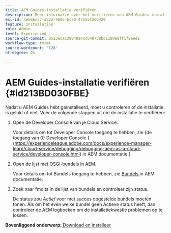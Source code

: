 ```yaml
---
title: AEM Guides-installatie verifiëren
description: Meer informatie over het verifiëren van AEM Guides-installatie
exl-id: 4e566c57-a522-4605-bc70-47155f20b429
feature: Installation
role: Admin
level: Experienced
source-git-commit: 0513ecac38840a4cc649758bd1180edff1f8aed1
workflow-type: tm+mt
source-wordcount: '128'
ht-degree: 0%

---
```


# AEM Guides-installatie verifiëren {#id213BD030FBE}

Nadat u AEM Guides hebt geïnstalleerd, moet u controleren of de installatie is gelukt of niet. Voer de volgende stappen uit om de installatie te verifiëren:

1. Open de Developer Console van je Cloud Service.

   Voor details om tot Developer Console toegang te hebben, zie {de toegang van 0} Developer Console ](https://experienceleague.adobe.com/docs/experience-manager-learn/cloud-service/debugging/debugging-aem-as-a-cloud-service/developer-console.html) in AEM documentatie.[

1. Open de lijst met OSGi-bundels in AEM.

   Voor details om tot Bundels toegang te hebben, zie [ Bundels ](https://experienceleague.adobe.com/docs/experience-manager-learn/cloud-service/debugging/debugging-aem-as-a-cloud-service/developer-console.html?lang=en#bundles) in AEM documentatie.

1. Zoek naar fmdita in de lijst van bundels en controleer zijn status.

   De status zou *Actief* voor met succes opgestelde bundels moeten tonen. Als om het even welke bundel geen Actieve status heeft, dan controleer de AEM logboeken om de installatiekwestie problemen op te lossen.


**Bovenliggend onderwerp:**[ Download en installeer ](download-install.md)
